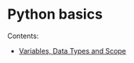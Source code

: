# Python basics

Contents:

   + [Variables, Data Types and Scope](https://github.com/colintanwh/python-basics/blob/master/variables.ipynb)

